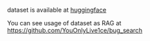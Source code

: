 dataset is available at [huggingface](https://huggingface.co/datasets/nothingisenough/Solidity_Code_Graph_Codearena/blob/main/README.md)

You can see usage of dataset as RAG at https://github.com/YouOnlyLive1ce/bug_search